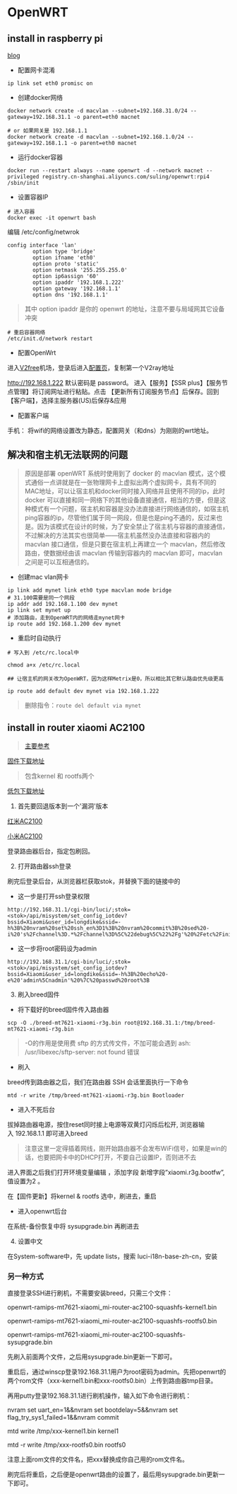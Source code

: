 # OpenWRT

## install in raspberry pi

[blog](https://www.cfmem.com/2021/08/docker-openwrt.html)

* 配置网卡混淆

```shell
ip link set eth0 promisc on
```

* 创建docker网络

```shell
docker network create -d macvlan --subnet=192.168.31.0/24 --gateway=192.168.31.1 -o parent=eth0 macnet

# or 如果网关是 192.168.1.1
docker network create -d macvlan --subnet=192.168.1.0/24 --gateway=192.168.1.1 -o parent=eth0 macnet
```


* 运行docker容器

```shell
docker run --restart always --name openwrt -d --network macnet --privileged registry.cn-shanghai.aliyuncs.com/suling/openwrt:rpi4 /sbin/init
```

* 设置容器IP 

```shell
# 进入容器
docker exec -it openwrt bash
```

编辑 /etc/config/netwrok
```
config interface 'lan'
        option type 'bridge'
        option ifname 'eth0'
        option proto 'static'
        option netmask '255.255.255.0'
        option ip6assign '60'
        option ipaddr '192.168.1.222'
        option gateway '192.168.1.1'
        option dns '192.168.1.1'
```
> 其中 option ipaddr 是你的 openwrt 的地址，注意不要与局域网其它设备冲突 

```shell
# 重启容器网络
/etc/init.d/network restart 
```

* 配置OpenWrt


进入[V2free](https://w1.v2ai.top/user)机场，登录后进入[配置页](https://w1.v2ai.top/doc/#/Router/OpenWRT)，复制第一个V2ray地址

http://192.168.1.222 默认密码是 password。 进入【服务】【SSR plus】【服务节点管理】将订阅网址进行粘贴。点击 【更新所有订阅服务节点】后保存。回到【客户端】，选择主服务器(US)后保存&应用


* 配置客户端

手机：
将wifi的网络设置改为静态，配置网关（和dns）为刚刚的wrt地址。

## 解决和宿主机无法联网的问题

> 原因是部署 openWRT 系统时使用到了 docker 的 macvlan 模式，这个模式通俗一点讲就是在一张物理网卡上虚拟出两个虚拟网卡，具有不同的MAC地址，可以让宿主机和docker同时接入网络并且使用不同的ip，此时 docker 可以直接和同一网络下的其他设备直接通信，相当的方便，但是这种模式有一个问题，宿主机和容器是没办法直接进行网络通信的，如宿主机ping容器的ip，尽管他们属于同一网段，但是也是ping不通的，反过来也是。因为该模式在设计的时候，为了安全禁止了宿主机与容器的直接通信，不过解决的方法其实也很简单——宿主机虽然没办法直接和容器内的 macvlan 接口通信，但是只要在宿主机上再建立一个 macvlan，然后修改路由，使数据经由该 macvlan 传输到容器内的 macvlan 即可，macvlan 之间是可以互相通信的。

* 创建mac vlan网卡

```shell
ip link add mynet link eth0 type macvlan mode bridge
# 31.100需要是同一个网段
ip addr add 192.168.1.100 dev mynet
ip link set mynet up
# 添加路由，走到OpenWRT内的网络走mynet网卡
ip route add 192.168.1.200 dev mynet
```

* 重启时自动执行

```shell
# 写入到 /etc/rc.local中

chmod a+x /etc/rc.local

## 让宿主机的网关改为OpenWRT，因为这样Metrix是0，所以相比其它默认路由优先级更高

ip route add default dev mynet via 192.168.1.222
```

> 删除指令：`route del default via mynet`


## install in router xiaomi AC2100
> [主要参考](https://www.bilibili.com/read/cv18237601/)


[固件下载地址](https://openwrt.org/zh/toh/views/toh_fwdownload?dataflt%5BModel*%7E%5D=AC2100)
> 包含kernel 和 rootfs两个

[低包下载地址](https://downloads.openwrt.org/releases/22.03.5/targets/ramips/mt7621/)

1. 首先要回退版本到一个'漏洞'版本


[红米AC2100](http://cdn.cnbj1.fds.api.mi-img.com/xiaoqiang/rom/rm2100/miwifi_rm2100_firmware_d6234_2.0.7.bin)

[小米AC2100](http://cdn.cnbj1.fds.api.mi-img.com/xiaoqiang/rom/r2100/miwifi_r2100_firmware_4b519_2.0.722.bin)


登录路由器后台，指定包刷回。


2. 打开路由器ssh登录

刷完后登录后台，从浏览器栏获取stok，并替换下面的链接中的<stok>

* 这一步是打开ssh登录权限
```http
http://192.168.31.1/cgi-bin/luci/;stok=<stok>/api/misystem/set_config_iotdev?bssid=Xiaomi&user_id=longdike&ssid=-h%3B%20nvram%20set%20ssh_en%3D1%3B%20nvram%20commit%3B%20sed%20-i%20's%2Fchannel%3D.*%2Fchannel%3D%5C%22debug%5C%22%2Fg'%20%2Fetc%2Finit.d%2Fdropbear%3B%20%2Fetc%2Finit.d%2Fdropbear%20start%3B
```

* 这一步将root密码设为admin
```http
http://192.168.31.1/cgi-bin/luci/;stok=<stok>/api/misystem/set_config_iotdev?bssid=Xiaomi&user_id=longdike&ssid=-h%3B%20echo%20-e%20'admin%5Cnadmin'%20%7C%20passwd%20root%3B
```

3. 刷入breed固件

* 将下载好的breed固件传入路由器

```shell
scp -O ./breed-mt7621-xiaomi-r3g.bin root@192.168.31.1:/tmp/breed-mt7621-xiaomi-r3g.bin
```
> -O的作用是使用费 sftp 的方式传文件，不加可能会遇到 ash: /usr/libexec/sftp-server: not found 错误


* 刷入


breed传到路由器之后，我们在路由器 SSH 会话里面执行一下命令

```shell
mtd -r write /tmp/breed-mt7621-xiaomi-r3g.bin Bootloader
```

* 进入不死后台

拔掉路由器电源，按住reset同时接上电源等双黄灯闪烁后松开, 浏览器输入 192.168.1.1 即可进入breed
> 注意这里一定得插着网线，刚开始路由器不会发布WiFi信号，如果是win的话，也要把网卡中的DHCP打开，不要自己设置IP，否则进不去


进入界面之后我们打开环境变量编辑 ，添加字段 新增字段”xiaomi.r3g.bootfw”,值设置为2 。 

在【固件更新】将kernel & rootfs 选中，刷进去，重启

* 进入openwrt后台

在系统-备份恢复中将 sysupgrade.bin 再刷进去

4. 设置中文

在System-software中，先 update lists，搜索 luci-i18n-base-zh-cn，安装


### 另一种方式

直接登录SSH进行刷机，不需要安装breed，只需三个文件：

openwrt-ramips-mt7621-xiaomi_mi-router-ac2100-squashfs-kernel1.bin

openwrt-ramips-mt7621-xiaomi_mi-router-ac2100-squashfs-rootfs0.bin

openwrt-ramips-mt7621-xiaomi_mi-router-ac2100-squashfs-sysupgrade.bin

先刷入前面两个文件，之后用sysupgrade.bin更新一下即可。

重启后，通过winscp登录192.168.31.1用户为root密码为admin。先把openwrt的两个rom文件（xxx-kernel1.bin和xxx-rootfs0.bin）上传到路由器tmp目录。

再用putty登录192.168.31.1进行刷机操作，输入如下命令进行刷机：

nvram set uart_en=1&&nvram set bootdelay=5&&nvram set flag_try_sys1_failed=1&&nvram commit

mtd write /tmp/xxx-kernel1.bin kernel1

mtd -r write /tmp/xxx-rootfs0.bin rootfs0

注意上面rom文件的文件名，把xxx替换成你自己用的rom文件名。

刷完后将重启，之后便是openwrt路由的设置了，最后用sysupgrade.bin更新一下即可。 
